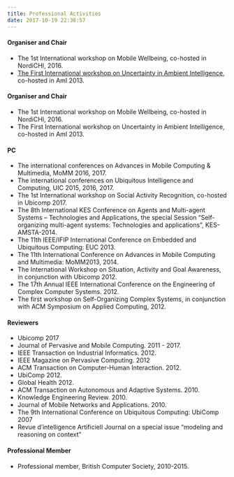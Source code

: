 ```yaml
---
title: Professional Activities
date: 2017-10-19 22:36:57
---
```

#### Organiser and Chair
- The 1st International workshop on Mobile Wellbeing, co-hosted in NordiCHI, 2016.
- [The First International workshop on Uncertainty in Ambient Intelligence](http://www.uncertaintyami.org/), co-hosted in AmI 2013.

#### Organiser and Chair

- The 1st International workshop on Mobile Wellbeing, co-hosted in NordiCHI, 2016. 
- The First International workshop on Uncertainty in Ambient Intelligence, co-hosted in AmI 2013.

#### PC

- The international conferences on Advances in Mobile Computing & Multimedia, MoMM 2016, 2017. 
- The international conferences on Ubiquitous Intelligence and Computing, UIC 2015, 2016, 2017. 
- The 1st International workshop on Social Activity Recognition, co-hosted in Ubicomp 2017.
- The 8th International KES Conference on Agents and Multi-agent Systems – Technologies and Applications, the special Session “Self-organizing multi-agent systems: Technologies and applications”,  KES-AMSTA-2014.
- The 11th IEEE/IFIP International Conference on Embedded and Ubiquitous Computing: EUC 2013.
- The 11th International Conference on Advances in Mobile Computing and Multimedia: MoMM2013, 2014.
- The International Workshop on Situation, Activity and Goal Awareness, in conjunction with Ubicomp 2012.
- The 17th Annual IEEE International Conference on the Engineering of Complex Computer Systems. 2012.
- The first workshop on Self-Organizing Complex Systems, in conjunction with ACM Symposium on Applied Computing, 2012.

#### Reviewers

- Ubicomp 2017
- Journal of Pervasive and Mobile Computing. 2011 - 2017.
- IEEE Transaction on Industrial Informatics. 2012.
- IEEE Magazine on Pervasive Computing. 2012
- ACM Transaction on Computer-Human Interaction. 2012.
- UbiComp 2012.
- Global Health 2012.
- ACM Transaction on Autonomous and Adaptive Systems. 2010.
- Knowledge Engineering Review. 2010.
- Journal of Mobile Networks and Applications. 2010.
- The 9th International Conference on Ubiquitous Computing: UbiComp 2007
- Revue d’intelligence Artificiell Journal on a special issue “modeling and reasoning on context”

#### Professional Member

- Professional member, British Computer Society, 2010-2015.